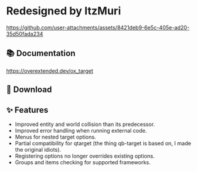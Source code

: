 
# Redesigned by ItzMuri


https://github.com/user-attachments/assets/8421deb9-6e5c-405e-ad20-35d50fada234




## 📚 Documentation

https://overextended.dev/ox_target

## 💾 Download


## ✨ Features

- Improved entity and world collision than its predecessor.
- Improved error handling when running external code.
- Menus for nested target options.
- Partial compatibility for qtarget (the thing qb-target is based on, I made the original idiots).
- Registering options no longer overrides existing options.
- Groups and items checking for supported frameworks.
